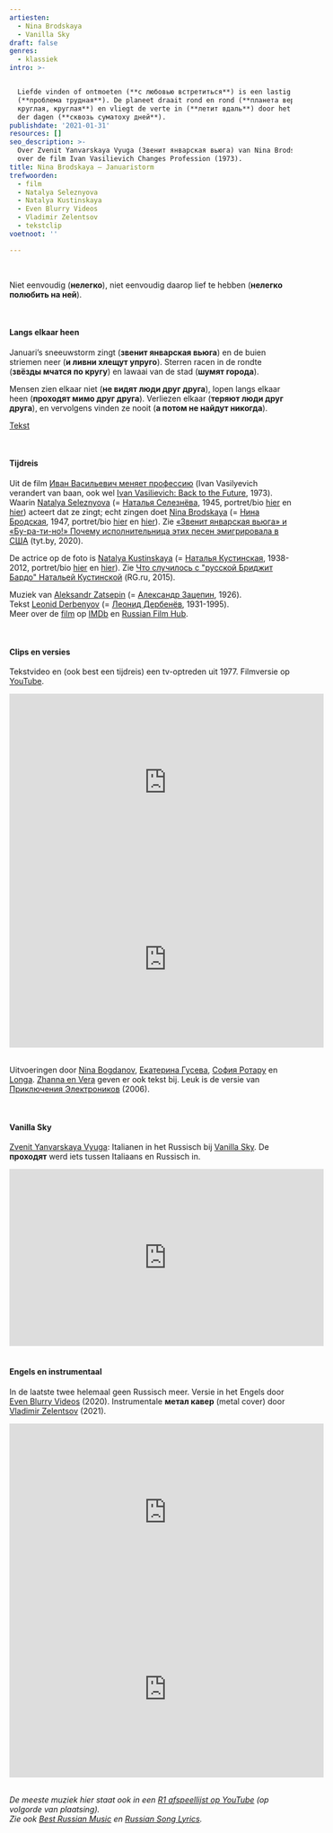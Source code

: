```yaml
---
artiesten:
  - Nina Brodskaya
  - Vanilla Sky
draft: false
genres:
  - klassiek
intro: >-


  Liefde vinden of ontmoeten (**с любовью встретиться**) is een lastig probleem
  (**проблема трудная**). De planeet draait rond en rond (**планета вертится
  круглая, круглая**) en vliegt de verte in (**летит вдаль**) door het gedonder
  der dagen (**сквозь суматоху дней**).
publishdate: '2021-01-31'
resources: []
seo_description: >-
  Over Zvenit Yanvarskaya Vyuga (Звенит январская вьюга) van Nina Brodskaya. En
  over de film Ivan Vasilievich Changes Profession (1973).
title: Nina Brodskaya – Januaristorm
trefwoorden:
  - film
  - Natalya Seleznyova
  - Natalya Kustinskaya
  - Even Blurry Videos
  - Vladimir Zelentsov
  - tekstclip
voetnoot: ''

---
```


<br/>

Niet eenvoudig (**нелегко**), niet eenvoudig daarop lief te hebben (**нелегко полюбить на ней**).

<br/>

#### Langs elkaar heen

Januari’s sneeuwstorm zingt (**звенит январская вьюга**) en de buien striemen neer (**и ливни хлещут упруго**). Sterren racen in de rondte (**звёзды мчатся по кругу**) en lawaai van de stad (**шумят города**). 

Mensen zien elkaar niet (**не видят люди друг друга**), lopen langs elkaar heen (**проходят мимо друг друга**). Verliezen elkaar (**теряют люди друг друга**), en vervolgens vinden ze nooit (**а потом не найдут никогда**).

[Tekst](https://teksty-pesenok.ru/rus-nina-brodskaya/tekst-pesni-zvenit-yanvarskaya-vyuga-iva/1875393/)

<br/>

 

#### Tijdreis

Uit de film [Иван Васильевич меняет профессию](https://ru.wikipedia.org/wiki/%D0%98%D0%B2%D0%B0%D0%BD_%D0%92%D0%B0%D1%81%D0%B8%D0%BB%D1%8C%D0%B5%D0%B2%D0%B8%D1%87_%D0%BC%D0%B5%D0%BD%D1%8F%D0%B5%D1%82_%D0%BF%D1%80%D0%BE%D1%84%D0%B5%D1%81%D1%81%D0%B8%D1%8E) (Ivan Vasilyevich verandert van baan, ook wel [Ivan Vasilievich: Back to the Future](https://en.wikipedia.org/wiki/Ivan_Vasilievich:_Back_to_the_Future), 1973). Waarin [Natalya Seleznyova](https://en.wikipedia.org/wiki/Natalya_Seleznyova) (= [Наталья Селезнёва](https://ru.wikipedia.org/wiki/%D0%A1%D0%B5%D0%BB%D0%B5%D0%B7%D0%BD%D1%91%D0%B2%D0%B0,_%D0%9D%D0%B0%D1%82%D0%B0%D0%BB%D1%8C%D1%8F_%D0%98%D0%B3%D0%BE%D1%80%D0%B5%D0%B2%D0%BD%D0%B0), 1945, portret/bio [hier](https://stuki-druki.com/authors/Selezneva-Natalja.php) en [hier](https://24smi.org/celebrity/1523-natalya-seleznyova.html)) acteert dat ze zingt; echt zingen doet [Nina Brodskaya](https://en.wikipedia.org/wiki/Nina_Brodskaya) (= [Нина Бродская](https://ru.wikipedia.org/wiki/%D0%91%D1%80%D0%BE%D0%B4%D1%81%D0%BA%D0%B0%D1%8F,_%D0%9D%D0%B8%D0%BD%D0%B0_%D0%90%D0%BB%D0%B5%D0%BA%D1%81%D0%B0%D0%BD%D0%B4%D1%80%D0%BE%D0%B2%D0%BD%D0%B0), 1947, portret/bio [hier](https://stuki-druki.com/authors/Brodskaya-Nina-pevica.php) en [hier](https://24smi.org/celebrity/11633-nina-brodskaia.html)). Zie [«Звенит январская вьюга» и «Бу-ра-ти-но!» Почему исполнительница этих песен эмигрировала в США](https://news.tut.by/culture/692191.html) (tyt.by, 2020).

De actrice op de foto is [Natalya Kustinskaya](https://en.wikipedia.org/wiki/Natalya_Kustinskaya) (= [Наталья Кустинская](https://ru.wikipedia.org/wiki/%D0%9A%D1%83%D1%81%D1%82%D0%B8%D0%BD%D1%81%D0%BA%D0%B0%D1%8F,_%D0%9D%D0%B0%D1%82%D0%B0%D0%BB%D1%8C%D1%8F_%D0%9D%D0%B8%D0%BA%D0%BE%D0%BB%D0%B0%D0%B5%D0%B2%D0%BD%D0%B0), 1938-2012, portret/bio [hier](https://fishki.net/1491233-kustinskaja-natalja-nikolaevna-chtoby-pomnili.html) en [hier](https://uznayvse.ru/znamenitosti/biografiya-natalya-kustinskaya.html)). Zie [Что случилось с "русской Бриджит Бардо" Натальей Кустинской](https://rg.ru/2015/02/20/kustinskaya-site.html) (RG.ru, 2015).



Muziek van [Aleksandr Zatsepin](https://en.wikipedia.org/wiki/Aleksandr_Zatsepin) (= [Александр Зацепин](https://ru.wikipedia.org/wiki/%D0%97%D0%B0%D1%86%D0%B5%D0%BF%D0%B8%D0%BD,_%D0%90%D0%BB%D0%B5%D0%BA%D1%81%D0%B0%D0%BD%D0%B4%D1%80_%D0%A1%D0%B5%D1%80%D0%B3%D0%B5%D0%B5%D0%B2%D0%B8%D1%87), 1926).<br/>
Tekst [Leonid Derbenyov](https://en.wikipedia.org/wiki/Leonid_Derbenyov) (= [Леонид Дербенёв](https://ru.wikipedia.org/wiki/%D0%94%D0%B5%D1%80%D0%B1%D0%B5%D0%BD%D1%91%D0%B2,_%D0%9B%D0%B5%D0%BE%D0%BD%D0%B8%D0%B4_%D0%9F%D0%B5%D1%82%D1%80%D0%BE%D0%B2%D0%B8%D1%87), 1931-1995).<br/>
Meer over de [film](https://www.youtube.com/watch?v=a50qT9bW2Qo) op [IMDb](https://www.imdb.com/title/tt0070233/) en [Russian Film Hub](https://russianfilmhub.com/movies/ivan-vasilyevich-changes-his-profession-1973/).



<br/>

#### Clips en versies

Tekstvideo en (ook best een tijdreis) een tv-optreden uit 1977. Filmversie op [YouTube](https://www.youtube.com/watch?v=zacy2GOu3TI).


<iframe width="560" height="315" src="https://www.youtube.com/embed/mlW08UquDH0" frameborder="0" allow="accelerometer; autoplay; clipboard-write; encrypted-media; gyroscope; picture-in-picture" allowfullscreen></iframe>


<iframe width="560" height="315" src="https://www.youtube.com/embed/sJoGqMjnpqY" frameborder="0" allow="accelerometer; autoplay; clipboard-write; encrypted-media; gyroscope; picture-in-picture" allowfullscreen></iframe>

<br/>
<br/>

Uitvoeringen door [Nina Bogdanov](https://youtu.be/tkIIRHnwQIc), [Екатерина Гусева](https://www.youtube.com/watch?v=Hd_MTzue9zw), [София Ротару](https://youtu.be/zSOL1AIUgpw) en [Longa](https://youtu.be/3XF_xy6mUFw). [Zhanna en Vera](https://youtu.be/w3rMsJPxMS8) geven er ook tekst bij. Leuk is de versie van [Приключения Электроников](https://www.youtube.com/watch?v=qRhDrjyVnbo) (2006). 

 <br/>

#### Vanilla Sky

[Zvenit Yanvarskaya Vyuga](https://open.spotify.com/track/38i35qi5M4FRGSA3TFgvco?si=vSS0g-CuRR6Cm8En4bQ_iw): Italianen in het Russisch bij [Vanilla Sky](https://en.wikipedia.org/wiki/Vanilla_Sky_(band)). De **проходят** werd iets tussen Italiaans en Russisch in.


<iframe width="560" height="315" src="https://www.youtube.com/embed/HI9Z1UUhbUY" frameborder="0" allow="accelerometer; autoplay; encrypted-media; gyroscope; picture-in-picture" allowfullscreen></iframe>

 
<br/>

<br/>


#### Engels en instrumentaal

In de laatste twee helemaal geen Russisch meer. Versie in het Engels door [Even Blurry Videos](https://www.youtube.com/channel/UC1YSjvcvaDQv6HZRWYamM6w) (2020). 
Instrumentale **метал кавер** (metal cover) door [Vladimir Zelentsov](https://www.youtube.com/channel/UCD_91-jg3ctt1JYrFlZU03Q) (2021).



<iframe width="560" height="315" src="https://www.youtube.com/embed/pVKONF3oOGA" frameborder="0" allow="accelerometer; autoplay; clipboard-write; encrypted-media; gyroscope; picture-in-picture" allowfullscreen></iframe>



<iframe width="560" height="315" src="https://www.youtube.com/embed/i8L-MfT7U-w" frameborder="0" allow="accelerometer; autoplay; clipboard-write; encrypted-media; gyroscope; picture-in-picture" allowfullscreen></iframe>

<br/>

<br/>



*De meeste muziek hier staat ook in een [R1 afspeellijst op YouTube](https://www.youtube.com/playlist?list=PLeE-zqOrSLhxfIpK2vuUJNCKSzyVBi0yM) (op volgorde van plaatsing).* <br/>
*Zie ook [Best Russian Music](https://www.youtube.com/playlist?list=PLeE-zqOrSLhxTFYDvlwUu4hYby9DojwoD) en [Russian Song Lyrics](https://www.youtube.com/playlist?list=PLeE-zqOrSLhzkRCATzT8__oNifBChVHGK).*
